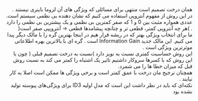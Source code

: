 <div dir="rtl">
همان درخت تصمیم است منتهی برای مسائلی که ویژگی های آن لزوما باینری نیستند .
<br/>
در این روش از مفهوم آنتروپی استفاده می کنیم که نشان دهنده بی نظمی سیستم است. عددی همواره مثبت بین 0 و 1 که صفر 
کمترین بی نظمی و یک بیشترین بی نظمی را دارد . )هر چه آنتروپی کمتر، قطعی تر و چنانچه پیشامدها قطعی -< آنتروپپی صفر است(
<br/>
ما برای انتخاب ویژگی بهتر که در ریشه قرار هیم در اینجا بهترین گره را با مالک دیگر پیدا می کنیم. این مالک جدید Information
Gain است . گره ای با بالاترین بهره اطلاعاتی موثرترین ویژگی است . 
<br/>
این روش حساسیت کمتری نسبت به نویز دارد )نسبت به درخت تصمیم قبلی ( چون با این روش که با کسرها سروکار داشتیم تاثیر 
یک اشتباه را کمتر می کند به نسبت روش قبل که میزان خطا ها را می شمرد. 
<br/>
همچنان ترجیح مان درخت با عمق کمتر است و برخی ویژگی ها ممکن است اصلا به کار نیایند .
  <br/>
  نکته‌ای که باید در نظر داشت این است که مدلِ اولیه ID3 برای ویژگی‌های پیوسته تولید نشده بود
</div>
